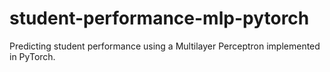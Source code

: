 # student-performance-mlp-pytorch
Predicting student performance using a Multilayer Perceptron implemented in PyTorch.
